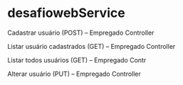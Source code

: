 # desafiowebService

Cadastrar usuário (POST) – Empregado Controller

Listar usuário cadastrados (GET) – Empregado Controller

Listar todos usuários (GET) – Empregado Contr

Alterar usuário (PUT) – Empregado Controller

